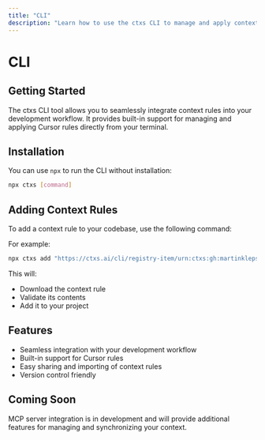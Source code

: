 ```yaml
---
title: "CLI"
description: "Learn how to use the ctxs CLI to manage and apply context rules."
---
```


# CLI

## Getting Started
The ctxs CLI tool allows you to seamlessly integrate context rules into your development workflow. It provides built-in support for managing and applying Cursor rules directly from your terminal.

## Installation
You can use `npx` to run the CLI without installation:
```bash
npx ctxs [command]
```

## Adding Context Rules
To add a context rule to your codebase, use the following command:

For example:
```bash
npx ctxs add "https://ctxs.ai/cli/registry-item/urn:ctxs:gh:martinklepsch:qdg6m0.json"
```

This will:
- Download the context rule
- Validate its contents
- Add it to your project

## Features
- Seamless integration with your development workflow
- Built-in support for Cursor rules
- Easy sharing and importing of context rules
- Version control friendly

## Coming Soon
MCP server integration is in development and will provide additional features for managing and synchronizing your context. 